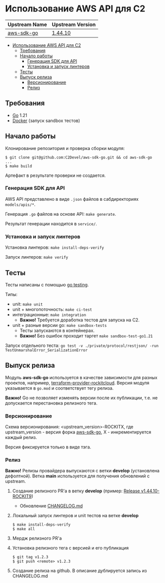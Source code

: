 # Использование AWS API для C2

| Upstream Name                                   | Upstream Version                                          |
|-------------------------------------------------|-----------------------------------------------------------|
| [aws-sdk-go](https://github.com/aws/aws-sdk-go) | [1.44.10](https://github.com/aws/aws-sdk-go/tree/v1.44.0) |

- [Использование AWS API для C2](#использование-aws-api-для-c2)
  - [Требования](#требования)
  - [Начало работы](#начало-работы)
    - [Генерация SDK для API](#генерация-sdk-для-api)
    - [Установка и запуск линтеров](#установка-и-запуск-линтеров)
  - [Тесты](#тесты)
  - [Выпуск релиза](#выпуск-релиза)
    - [Версионирование](#версионирование)
    - [Релиз](#релиз)

## Требования

- [Go](https://golang.org/doc/install) 1.21
- [Docker](https://docs.docker.com/get-docker/) (запуск sandbox тестов)

## Начало работы

Клонирование репозитория и проверка сборки модуля:

```
$ git clone git@github.com:C2Devel/aws-sdk-go.git && cd aws-sdk-go
...
$ make build
```

Артефакт в результате проверки не создается.

### Генерация SDK для API

AWS API представлено в виде `.json` файлов в сабдиректориях `models/apis/*`.

Генерация `.go` файлов на основе API: `make generate`.

Результат генерации находится в `service/`.

### Установка и запуск линтеров

Установка линтеров: `make install-deps-verify`

Запуск линтеров: `make verify`

## Тесты

Тесты написаны с помощью [go testing](https://go.dev/doc/code#Testing).

Типы:

- unit: `make unit`
- unit + многопоточность: `make ci-test`
- интеграционные: `make integration`
    - **Важно!** Требуется доработка тестов для запуска на С2.
- unit + разные версии go: `make sandbox-tests`
    - Тесты запускаются в контейнерах.
    - **Важно!** Без ошибок проходит таргет `make sandbox-test-go1.21`

Запуск отдельного теста: `go test -v ./private/protocol/restjson/ -run TestUnmarshalError_SerializationError`

## Выпуск релиза

Модуль **aws-sdk-go** используется в качестве зависимости для разных проектов,
например, [terraform-provider-rockitcloud](https://github.com/C2Devel/terraform-provider-rockitcloud).
Версия модуля указывается в `go.mod` и соответствует тегу релиза.

**Важно!** Go не позволяет изменять версии после их публикации, т.е. не допускается перестановка релизного тега.

### Версионирование

Схема версионирования: <upstream_version>-ROCKITX, где upstream_version - версия форка [aws-sdk-go](https://github.com/aws/aws-sdk-go), X - инкрементируется каждый релиз.

Версия фиксируется только в виде тэга.

### Релиз

**Важно!** Релизы провайдера выпускаются с ветки **develop** (установлена дефолтной).
Ветка **main** используется для получения обновлений с upstream.

1. Создание релизного PR'а в ветку **develop**
   (пример: [Release v1.44.10-ROCKIT9](https://github.com/C2Devel/aws-sdk-go/pull/30))
    - Обновление [CHANGELOG.md](../../CHANGELOG.md)
2. Локальный запуск линтеров и unit тестов на ветке **develop**

    ```
    $ make install-deps-verify
    $ make all
    ```

3. Мердж релизного PR'а
4. Установка релизного тега с версией и его публикация

    ```
    $ git tag v1.2.3
    $ git push <remote> v1.2.3
    ```

5. Создание релиза на github. В описание дублируется запись из CHANGELOG.md
